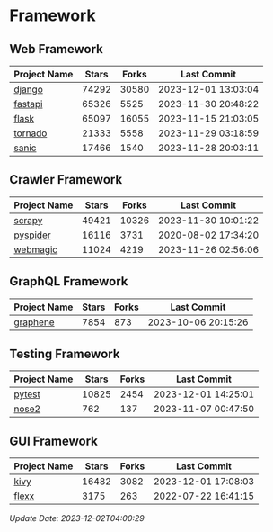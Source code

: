 # Framework

## Web Framework
| Project Name | Stars | Forks | Last Commit |
| ------------ | ----- | ----- | ----------- |
| [django](https://github.com/django/django) | 74292 | 30580 | 2023-12-01 13:03:04 |
| [fastapi](https://github.com/tiangolo/fastapi) | 65326 | 5525 | 2023-11-30 20:48:22 |
| [flask](https://github.com/pallets/flask) | 65097 | 16055 | 2023-11-15 21:03:05 |
| [tornado](https://github.com/tornadoweb/tornado) | 21333 | 5558 | 2023-11-29 03:18:59 |
| [sanic](https://github.com/sanic-org/sanic) | 17466 | 1540 | 2023-11-28 20:03:11 |

## Crawler Framework
| Project Name | Stars | Forks | Last Commit |
| ------------ | ----- | ----- | ----------- |
| [scrapy](https://github.com/scrapy/scrapy) | 49421 | 10326 | 2023-11-30 10:01:22 |
| [pyspider](https://github.com/binux/pyspider) | 16116 | 3731 | 2020-08-02 17:34:20 |
| [webmagic](https://github.com/code4craft/webmagic) | 11024 | 4219 | 2023-11-26 02:56:06 |

## GraphQL Framework
| Project Name | Stars | Forks | Last Commit |
| ------------ | ----- | ----- | ----------- |
| [graphene](https://github.com/graphql-python/graphene) | 7854 | 873 | 2023-10-06 20:15:26 |

## Testing Framework
| Project Name | Stars | Forks | Last Commit |
| ------------ | ----- | ----- | ----------- |
| [pytest](https://github.com/pytest-dev/pytest) | 10825 | 2454 | 2023-12-01 14:25:01 |
| [nose2](https://github.com/nose-devs/nose2) | 762 | 137 | 2023-11-07 00:47:50 |

## GUI Framework
| Project Name | Stars | Forks | Last Commit |
| ------------ | ----- | ----- | ----------- |
| [kivy](https://github.com/kivy/kivy) | 16482 | 3082 | 2023-12-01 17:08:03 |
| [flexx](https://github.com/flexxui/flexx) | 3175 | 263 | 2022-07-22 16:41:15 |

*Update Date: 2023-12-02T04:00:29*